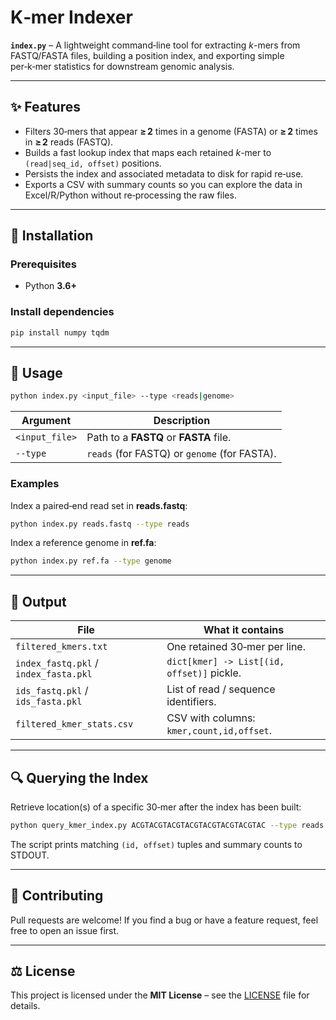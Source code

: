 # K‑mer Indexer

**`index.py`** – A lightweight command‑line tool for extracting _k_-mers from FASTQ/FASTA files, building a position index, and exporting simple per‑k‑mer statistics for downstream genomic analysis.

---

## ✨ Features

* Filters 30‑mers that appear **≥ 2** times in a genome (FASTA) or **≥ 2** times in **≥ 2** reads (FASTQ).
* Builds a fast lookup index that maps each retained _k_-mer to `(read|seq_id, offset)` positions.
* Persists the index and associated metadata to disk for rapid re‑use.
* Exports a CSV with summary counts so you can explore the data in Excel/R/Python without re‑processing the raw files.

---

## 🚀 Installation

### Prerequisites

* Python **3.6+**

### Install dependencies

```bash
pip install numpy tqdm
```

---

## 📖 Usage

```bash
python index.py <input_file> --type <reads|genome>
```

| Argument | Description |
|----------|-------------|
| `<input_file>` | Path to a **FASTQ** or **FASTA** file. |
| `--type` | `reads` (for FASTQ) or `genome` (for FASTA). |

### Examples

Index a paired‑end read set in **reads.fastq**:

```bash
python index.py reads.fastq --type reads
```

Index a reference genome in **ref.fa**:

```bash
python index.py ref.fa --type genome
```

---

## 📂 Output

| File | What it contains |
|------|------------------|
| `filtered_kmers.txt` | One retained 30‑mer per line. |
| `index_fastq.pkl` / `index_fasta.pkl` | `dict[kmer] -> List[(id, offset)]` pickle. |
| `ids_fastq.pkl` / `ids_fasta.pkl` | List of read / sequence identifiers. |
| `filtered_kmer_stats.csv` | CSV with columns: `kmer,count,id,offset`. |

---

## 🔍 Querying the Index

Retrieve location(s) of a specific 30‑mer after the index has been built:

```bash
python query_kmer_index.py ACGTACGTACGTACGTACGTACGTACGTAC --type reads
```

The script prints matching `(id, offset)` tuples and summary counts to STDOUT.

---

## 🤝 Contributing

Pull requests are welcome! If you find a bug or have a feature request, feel free to open an issue first.

---

## ⚖️ License

This project is licensed under the **MIT License** – see the [LICENSE](LICENSE) file for details.

